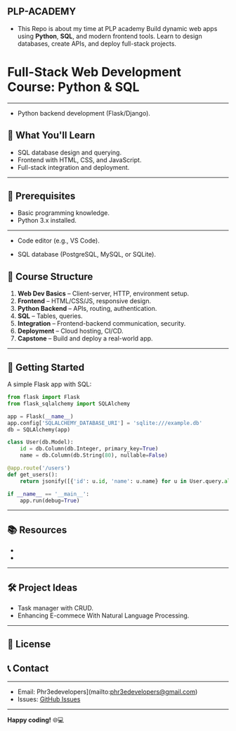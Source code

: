 ## PLP-ACADEMY
- This Repo is about my time at PLP academy
Build dynamic web apps using **Python**, **SQL**, and modern frontend tools. Learn to design databases, create APIs, and deploy full-stack projects.  

# Full-Stack Web Development Course: Python & SQL  

---

- Python backend development (Flask/Django).  
## 🎯 What You'll Learn  
- SQL database design and querying.  
- Frontend with HTML, CSS, and JavaScript.  
- Full-stack integration and deployment.  

---

## 🧰 Prerequisites  
- Basic programming knowledge.  
- Python 3.x installed.  
---

- Code editor (e.g., VS Code).  

- SQL database (PostgreSQL, MySQL, or SQLite).  
## 📁 Course Structure  
1. **Web Dev Basics** – Client-server, HTTP, environment setup.  
2. **Frontend** – HTML/CSS/JS, responsive design.  
3. **Python Backend** – APIs, routing, authentication.  
4. **SQL** – Tables, queries.  
5. **Integration** – Frontend-backend communication, security.  
6. **Deployment** – Cloud hosting, CI/CD.  
7. **Capstone** – Build and deploy a real-world app.  

---

## 🚀 Getting Started 
A simple Flask app with SQL:  
```python  
from flask import Flask  
from flask_sqlalchemy import SQLAlchemy  

app = Flask(__name__)  
app.config['SQLALCHEMY_DATABASE_URI'] = 'sqlite:///example.db'  
db = SQLAlchemy(app)  

class User(db.Model):  
    id = db.Column(db.Integer, primary_key=True)  
    name = db.Column(db.String(80), nullable=False)  

@app.route('/users')  
def get_users():  
    return jsonify([{'id': u.id, 'name': u.name} for u in User.query.all()])  

if __name__ == '__main__':  
    app.run(debug=True)  
```  

---

## 📚 Resources  
- 
-  
---


## 🛠️ Project Ideas  
- Task manager with CRUD. 
- Enhancing E-commece With Natural Language Processing.  

---

## 📜 License    

## 📞 Contact  
---

- Email: Phr3edevelopers](mailto:phr3edevelopers@gmail.com)  
- Issues: [GitHub Issues](https://github.com/CyberPsychiatrist/PLP-ACADEMY/issues)  

---

**Happy coding!** 🌐💻